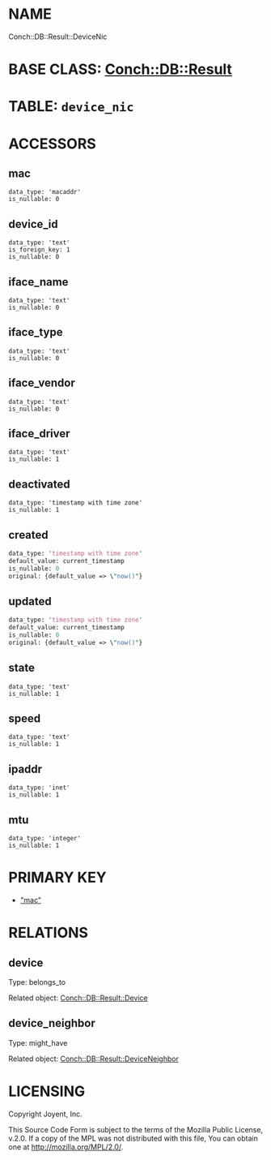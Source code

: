 # NAME

Conch::DB::Result::DeviceNic

# BASE CLASS: [Conch::DB::Result](https://metacpan.org/pod/Conch::DB::Result)

# TABLE: `device_nic`

# ACCESSORS

## mac

```
data_type: 'macaddr'
is_nullable: 0
```

## device\_id

```
data_type: 'text'
is_foreign_key: 1
is_nullable: 0
```

## iface\_name

```
data_type: 'text'
is_nullable: 0
```

## iface\_type

```
data_type: 'text'
is_nullable: 0
```

## iface\_vendor

```
data_type: 'text'
is_nullable: 0
```

## iface\_driver

```
data_type: 'text'
is_nullable: 1
```

## deactivated

```
data_type: 'timestamp with time zone'
is_nullable: 1
```

## created

```perl
data_type: 'timestamp with time zone'
default_value: current_timestamp
is_nullable: 0
original: {default_value => \"now()"}
```

## updated

```perl
data_type: 'timestamp with time zone'
default_value: current_timestamp
is_nullable: 0
original: {default_value => \"now()"}
```

## state

```
data_type: 'text'
is_nullable: 1
```

## speed

```
data_type: 'text'
is_nullable: 1
```

## ipaddr

```
data_type: 'inet'
is_nullable: 1
```

## mtu

```
data_type: 'integer'
is_nullable: 1
```

# PRIMARY KEY

- ["mac"](#mac)

# RELATIONS

## device

Type: belongs\_to

Related object: [Conch::DB::Result::Device](https://metacpan.org/pod/Conch::DB::Result::Device)

## device\_neighbor

Type: might\_have

Related object: [Conch::DB::Result::DeviceNeighbor](https://metacpan.org/pod/Conch::DB::Result::DeviceNeighbor)

# LICENSING

Copyright Joyent, Inc.

This Source Code Form is subject to the terms of the Mozilla Public License,
v.2.0. If a copy of the MPL was not distributed with this file, You can obtain
one at http://mozilla.org/MPL/2.0/.

